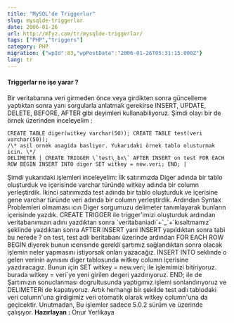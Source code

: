 ```yaml
---
title: "MySQL'de Triggerlar"
slug: mysqlde-triggerlar
date: 2006-01-26
url: http://mfyz.com/tr/mysqlde-triggerlar/
tags: ["PHP","triggers"]
category: PHP
migration: {"wpId":83,"wpPostDate":"2006-01-26T05:31:15.000Z"}
lang: tr
---
```


#### Triggerlar ne işe yarar ?

Bir veritabanına veri girmeden önce veya girdikten sonra güncelleme yaptıktan sonra yanı sorgularla anlatmak gerekirse INSERT, UPDATE, DELETE, BEFORE, AFTER gibi deyimleri kullanabiliyoruz. Şimdi olayı bir de örnek üzerinden inceleyelim :
```
CREATE TABLE diger(witkey varchar(50)); CREATE TABLE test(veri varchar(50));
/\* asil ornek asagida basliyor. Yukarıdaki örnek tablo olusturmak icin. \*/
DELIMETER | CREATE TRIGGER \`test\_bx\` AFTER INSERT on test FOR EACH ROW BEGIN INSERT INTO diger SET witkey = new.veri; END; |

```
Şimdi yukarıdaki işlemleri inceleyelim: İlk satırımızda Diger adında bir tablo oluşturduk ve içerisinde varchar türünde witkey adında bir column yerleştirdik. İkinci satırımızda test adında bir tablo oluşturduk ve içerisine gene varchar türünde veri adında bir column yerleştirdik. Ardından Syntax Problemleri olmaması ıcın Diger sorgumuzu delimeter tanımlayarak bunların içerisinde yazdık. CREATE TRIGGER ile trigger'imizi oluşturduk ardından veritabanımızın adını yazdıktan sonra \`veritabaniadi\`+\`\_\`+\`kısaltmamız\` şeklinde yazdıktan sonra AFTER INSERT yani INSERT yapıldıktan sonra tabi bu nerede ? on test, test adlı beritabanı üzerinde ardından FOR EACH ROW BEGIN diyerek bunun ıcerısınde gerekli şartımız sağlandıktan sonra olacak işlemin neler yapmasını istiyorsak onları yazacağız. INSERT INTO seklınde o gelen verinin aynısını diger tablosunda witkey column içerisine yazdıracagız. Bunun için SET witkey = new.veri; ile işlemimizi bitiriyoruz. burada witkey = veri\`ye yeni girilen degeri yazdırıyoruz. END; ile de Şartımızın sonuclanması dogrultusunda yaptıgımız işlemi sonlandırıyoruz ve DELIMETERi de kapatıyoruz. Artık herhangi bir şekilde test adlı tablodaki veri column'una girdigimiz veri otomatik olarak witkey column'una da geçicektir. Unutmadan, Bu işlemler sadece 5.0.2 sürüm ve üzerinde çalışıyor. **Hazırlayan :** Onur Yerlikaya